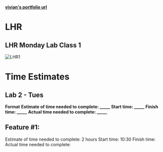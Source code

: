 **[vivian's portfolio url](https://vivians-portfolio.netlify.app)** 

# LHR
## LHR Monday Lab Class 1 

![LHR1](/assets/)

# Time Estimates
## Lab 2 - Tues
**Format**
**Estimate of time needed to complete: _____**
**Start time: _____**
**Finish time: _____**
**Actual time needed to complete: _____**

## Feature #1: 
Estimate of time needed to complete: 2 hours
Start time: 10:30
Finish time:  
Actual time needed to complete: 